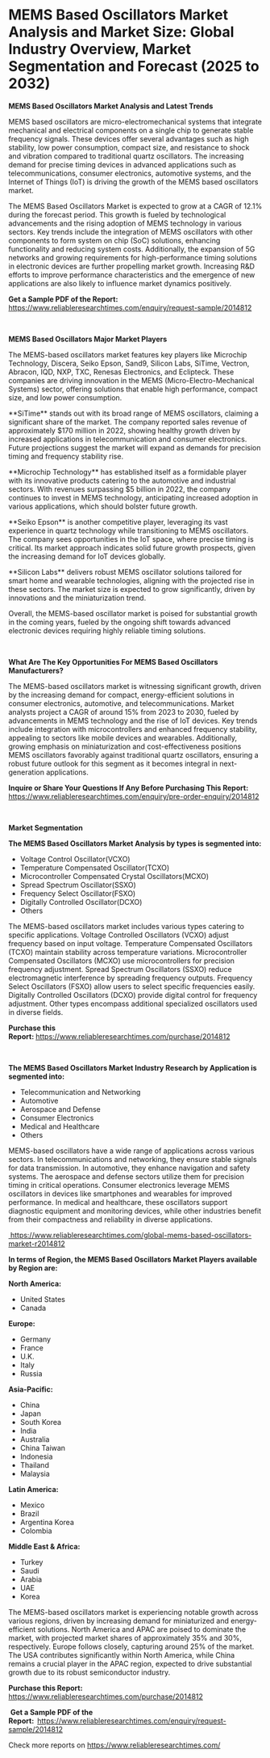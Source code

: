 <p><h1>MEMS Based Oscillators Market Analysis and Market Size: Global Industry Overview, Market Segmentation and Forecast (2025 to 2032)</h1></p><p><strong>MEMS Based Oscillators Market Analysis and Latest Trends</strong></p>
<p><p>MEMS based oscillators are micro-electromechanical systems that integrate mechanical and electrical components on a single chip to generate stable frequency signals. These devices offer several advantages such as high stability, low power consumption, compact size, and resistance to shock and vibration compared to traditional quartz oscillators. The increasing demand for precise timing devices in advanced applications such as telecommunications, consumer electronics, automotive systems, and the Internet of Things (IoT) is driving the growth of the MEMS based oscillators market.</p><p>The MEMS Based Oscillators Market is expected to grow at a CAGR of 12.1% during the forecast period. This growth is fueled by technological advancements and the rising adoption of MEMS technology in various sectors. Key trends include the integration of MEMS oscillators with other components to form system on chip (SoC) solutions, enhancing functionality and reducing system costs. Additionally, the expansion of 5G networks and growing requirements for high-performance timing solutions in electronic devices are further propelling market growth. Increasing R&D efforts to improve performance characteristics and the emergence of new applications are also likely to influence market dynamics positively.</p></p>
<p><strong>Get a Sample PDF of the Report:&nbsp;</strong> <a href="https://www.reliableresearchtimes.com/enquiry/request-sample/2014812?utm_campaign=2198&utm_medium=2&utm_source=Github&utm_content=ia&utm_term=11022025&utm_id=mems-based-oscillators">https://www.reliableresearchtimes.com/enquiry/request-sample/2014812</a></p>
<p>&nbsp;</p>
<p><strong>MEMS Based Oscillators Major Market Players</strong></p>
<p><p>The MEMS-based oscillators market features key players like Microchip Technology, Discera, Seiko Epson, Sand9, Silicon Labs, SiTime, Vectron, Abracon, IQD, NXP, TXC, Renesas Electronics, and Eclipteck. These companies are driving innovation in the MEMS (Micro-Electro-Mechanical Systems) sector, offering solutions that enable high performance, compact size, and low power consumption.</p><p>**SiTime** stands out with its broad range of MEMS oscillators, claiming a significant share of the market. The company reported sales revenue of approximately $170 million in 2022, showing healthy growth driven by increased applications in telecommunication and consumer electronics. Future projections suggest the market will expand as demands for precision timing and frequency stability rise.</p><p>**Microchip Technology** has established itself as a formidable player with its innovative products catering to the automotive and industrial sectors. With revenues surpassing $5 billion in 2022, the company continues to invest in MEMS technology, anticipating increased adoption in various applications, which should bolster future growth.</p><p>**Seiko Epson** is another competitive player, leveraging its vast experience in quartz technology while transitioning to MEMS oscillators. The company sees opportunities in the IoT space, where precise timing is critical. Its market approach indicates solid future growth prospects, given the increasing demand for IoT devices globally.</p><p>**Silicon Labs** delivers robust MEMS oscillator solutions tailored for smart home and wearable technologies, aligning with the projected rise in these sectors. The market size is expected to grow significantly, driven by innovations and the miniaturization trend.</p><p>Overall, the MEMS-based oscillator market is poised for substantial growth in the coming years, fueled by the ongoing shift towards advanced electronic devices requiring highly reliable timing solutions.</p></p>
<p>&nbsp;</p>
<p><strong>What Are The Key Opportunities For MEMS Based Oscillators Manufacturers?</strong></p>
<p><p>The MEMS-based oscillators market is witnessing significant growth, driven by the increasing demand for compact, energy-efficient solutions in consumer electronics, automotive, and telecommunications. Market analysts project a CAGR of around 15% from 2023 to 2030, fueled by advancements in MEMS technology and the rise of IoT devices. Key trends include integration with microcontrollers and enhanced frequency stability, appealing to sectors like mobile devices and wearables. Additionally, growing emphasis on miniaturization and cost-effectiveness positions MEMS oscillators favorably against traditional quartz oscillators, ensuring a robust future outlook for this segment as it becomes integral in next-generation applications.</p></p>
<p><strong>Inquire or Share Your Questions If Any Before Purchasing This Report:</strong> <a href="https://www.reliableresearchtimes.com/enquiry/pre-order-enquiry/2014812?utm_campaign=2198&utm_medium=2&utm_source=Github&utm_content=ia&utm_term=11022025&utm_id=mems-based-oscillators">https://www.reliableresearchtimes.com/enquiry/pre-order-enquiry/2014812</a></p>
<p>&nbsp;</p>
<p><strong>Market Segmentation</strong></p>
<p><strong>The MEMS Based Oscillators Market Analysis by types is segmented into:</strong></p>
<p><ul><li>Voltage Control Oscillator(VCXO)</li><li>Temperature Compensated Oscillator(TCXO)</li><li>Microcontroller Compensated Crystal Oscillators(MCXO)</li><li>Spread Spectrum Oscillator(SSXO)</li><li>Frequency Select Oscillator(FSXO)</li><li>Digitally Controlled Oscillator(DCXO)</li><li>Others</li></ul></p>
<p><p>The MEMS-based oscillators market includes various types catering to specific applications. Voltage Controlled Oscillators (VCXO) adjust frequency based on input voltage. Temperature Compensated Oscillators (TCXO) maintain stability across temperature variations. Microcontroller Compensated Oscillators (MCXO) use microcontrollers for precision frequency adjustment. Spread Spectrum Oscillators (SSXO) reduce electromagnetic interference by spreading frequency outputs. Frequency Select Oscillators (FSXO) allow users to select specific frequencies easily. Digitally Controlled Oscillators (DCXO) provide digital control for frequency adjustment. Other types encompass additional specialized oscillators used in diverse fields.</p></p>
<p><strong>Purchase this Report:&nbsp;</strong><a href="https://www.reliableresearchtimes.com/purchase/2014812?utm_campaign=2198&utm_medium=2&utm_source=Github&utm_content=ia&utm_term=11022025&utm_id=mems-based-oscillators">https://www.reliableresearchtimes.com/purchase/2014812</a></p>
<p>&nbsp;</p>
<p><strong>The MEMS Based Oscillators Market Industry Research by Application is segmented into:</strong></p>
<p><ul><li>Telecommunication and Networking</li><li>Automotive</li><li>Aerospace and Defense</li><li>Consumer Electronics</li><li>Medical and Healthcare</li><li>Others</li></ul></p>
<p><p>MEMS-based oscillators have a wide range of applications across various sectors. In telecommunications and networking, they ensure stable signals for data transmission. In automotive, they enhance navigation and safety systems. The aerospace and defense sectors utilize them for precision timing in critical operations. Consumer electronics leverage MEMS oscillators in devices like smartphones and wearables for improved performance. In medical and healthcare, these oscillators support diagnostic equipment and monitoring devices, while other industries benefit from their compactness and reliability in diverse applications.</p></p>
<p><a href="https://www.reliableresearchtimes.com/global-mems-based-oscillators-market-r2014812?utm_campaign=2198&utm_medium=2&utm_source=Github&utm_content=ia&utm_term=11022025&utm_id=mems-based-oscillators">&nbsp;https://www.reliableresearchtimes.com/global-mems-based-oscillators-market-r2014812</a></p>
<p><strong>In terms of Region, the MEMS Based Oscillators Market Players available by Region are:</strong></p>
<p>
    <p> <strong> North America: </strong>
        <ul>
            <li>United States</li>
            <li>Canada</li>
        </ul>
        </p> 
    <p> <strong> Europe: </strong>
        <ul>
            <li>Germany</li>
            <li>France</li>
            <li>U.K.</li>
            <li>Italy</li>
            <li>Russia</li>
        </ul>
        </p> 
    <p> <strong> Asia-Pacific: </strong>
        <ul>
            <li>China</li>
            <li>Japan</li>
            <li>South Korea</li>
            <li>India</li>
            <li>Australia</li>
            <li>China Taiwan</li>
            <li>Indonesia</li>
            <li>Thailand</li>
            <li>Malaysia</li>
        </ul>
        </p> 
    <p> <strong> Latin America: </strong>
        <ul>
            <li>Mexico</li>
            <li>Brazil</li>
            <li>Argentina Korea</li>
            <li>Colombia</li>
        </ul>
        </p> 
    <p> <strong> Middle East & Africa: </strong>
        <ul>
            <li>Turkey</li>
            <li>Saudi</li>
            <li>Arabia</li>
            <li>UAE</li>
            <li>Korea</li>
        </ul>
    </p>
    </p>
<p><p>The MEMS-based oscillators market is experiencing notable growth across various regions, driven by increasing demand for miniaturized and energy-efficient solutions. North America and APAC are poised to dominate the market, with projected market shares of approximately 35% and 30%, respectively. Europe follows closely, capturing around 25% of the market. The USA contributes significantly within North America, while China remains a crucial player in the APAC region, expected to drive substantial growth due to its robust semiconductor industry.</p></p>
<p><strong>Purchase this Report: </strong><a href="https://www.reliableresearchtimes.com/purchase/2014812?utm_campaign=2198&utm_medium=2&utm_source=Github&utm_content=ia&utm_term=11022025&utm_id=mems-based-oscillators">https://www.reliableresearchtimes.com/purchase/2014812</a></p>
<p>&nbsp;<strong>Get a Sample PDF of the Report:&nbsp;&nbsp;</strong><a href="https://www.reliableresearchtimes.com/enquiry/request-sample/2014812?utm_campaign=2198&utm_medium=2&utm_source=Github&utm_content=ia&utm_term=11022025&utm_id=mems-based-oscillators">https://www.reliableresearchtimes.com/enquiry/request-sample/2014812</a></p>
<p><strong></strong></p>
<p>Check more reports on <a href="https://www.reliableresearchtimes.com/?utm_campaign=2198&utm_medium=2&utm_source=Github&utm_content=ia&utm_term=11022025&utm_id=mems-based-oscillators">https://www.reliableresearchtimes.com/</a></p>